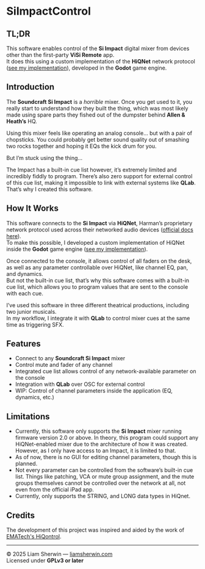 # SiImpactControl

## TL;DR

This software enables control of the **Si Impact** digital mixer from devices other than the first-party **ViSi Remote** app.  
It does this using a custom implementation of the **HiQNet** network protocol ([see my implementation](https://github.com/SpectrumPro/godot-hiqnet)), developed in the **Godot** game engine.

## Introduction

The **Soundcraft Si Impact** is a *horrible* mixer. Once you get used to it, you really start to understand how they built the thing, which was most likely made using spare parts they fished out of the dumpster behind **Allen & Heath’s** HQ.  

Using this mixer feels like operating an analog console... but with a pair of chopsticks. You could probably get better sound quality out of smashing two rocks together and hoping it EQs the kick drum for you.  

But I’m stuck using the thing...

The Impact has a built-in cue list however, it’s extremely limited and incredibly fiddly to program. There’s also zero support for external control of this cue list, making it impossible to link with external systems like **QLab**.  
That’s why I created this software.

## How It Works

This software connects to the **Si Impact** via **HiQNet**, Harman’s proprietary network protocol used across their networked audio devices ([official docs here](https://audioarchitect.harmanpro.com/resource/audio-architect-hiqnet-third-party-programmers-guide.pdf)).  
To make this possible, I developed a custom implementation of HiQNet inside the **Godot** game engine ([see my implementation](https://github.com/SpectrumPro/godot-hiqnet)).

Once connected to the console, it allows control of all faders on the desk, as well as any parameter controllable over HiQNet, like channel EQ, pan, and dynamics.  
But not the built-in cue list, that’s why this software comes with a built-in cue list, which allows you to program values that are sent to the console with each cue.

I’ve used this software in three different theatrical productions, including two junior musicals.  
In my workflow, I integrate it with **QLab** to control mixer cues at the same time as triggering SFX.

## Features

- Connect to any **Soundcraft Si Impact** mixer  
- Control mute and fader of any channel  
- Integrated cue list allows control of any network-available parameter on the console  
- Integration with **QLab** over OSC for external control  
- WIP: Control of channel parameters inside the application (EQ, dynamics, etc.)

## Limitations

- Currently, this software only supports the **Si Impact** mixer running firmware version 2.0 or above. In theory, this program could support any HiQNet-enabled mixer due to the architecture of how it was created. However, as I only have access to an Impact, it is limited to that.  
- As of now, there is no GUI for editing channel parameters, though this is planned.  
- Not every parameter can be controlled from the software’s built-in cue list. Things like patching, VCA or mute group assignment, and the mute groups themselves cannot be controlled over the network at all, not even from the official iPad app.
- Currently, only supports the STRING, and LONG data types in HiQnet.

## Credits

The development of this project was inspired and aided by the work of [EMATech's HiQontrol](https://github.com/EMATech/HiQontrol).

---

© 2025 Liam Sherwin — [liamsherwin.com](https://liamsherwin.com)  
Licensed under **GPLv3 or later**
